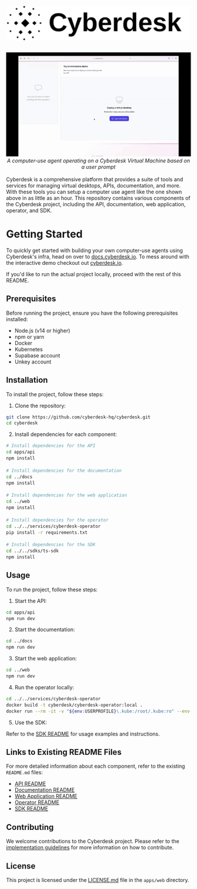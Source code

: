 <p align="center">
  <img src="assets/cyberdesk-logo-with-text.svg" alt="Cyberdesk Logo with Text" width="500" />
</p>

<div align="center">
  <img src="assets/QuickDemo.gif" alt="Cyberdesk Demo GIF" style="max-width:100%; height:auto; margin-top: 16px;" />
  <div><i>A computer-use agent operating on a Cyberdesk Virtual Machine based on a user prompt</i></div>
</div>

<br>
Cyberdesk is a comprehensive platform that provides a suite of tools and services for managing virtual desktops, APIs, documentation, and more. With these tools you can setup a computer use agent like the one shown above in as little as an hour. This repository contains various components of the Cyberdesk project, including the API, documentation, web application, operator, and SDK.
<br>

# Getting Started

To quickly get started with building your own computer-use agents using Cyberdesk's infra, head on over to [docs.cyberdesk.io](https://docs.cyberdesk.io/docs/quickstart). To mess around with the interactive demo checkout out [cyberdesk.io](https://www.cyberdesk.io).

If you'd like to run the actual project locally, proceed with the rest of this README.

## Prerequisites

Before running the project, ensure you have the following prerequisites installed:

- Node.js (v14 or higher)
- npm or yarn
- Docker
- Kubernetes
- Supabase account
- Unkey account

## Installation

To install the project, follow these steps:

1. Clone the repository:

```bash
git clone https://github.com/cyberdesk-hq/cyberdesk.git
cd cyberdesk
```

2. Install dependencies for each component:

```bash
# Install dependencies for the API
cd apps/api
npm install

# Install dependencies for the documentation
cd ../docs
npm install

# Install dependencies for the web application
cd ../web
npm install

# Install dependencies for the operator
cd ../../services/cyberdesk-operator
pip install -r requirements.txt

# Install dependencies for the SDK
cd ../../sdks/ts-sdk
npm install
```

## Usage

To run the project, follow these steps:

1. Start the API:

```bash
cd apps/api
npm run dev
```

2. Start the documentation:

```bash
cd ../docs
npm run dev
```

3. Start the web application:

```bash
cd ../web
npm run dev
```

4. Run the operator locally:

```bash
cd ../../services/cyberdesk-operator
docker build -t cyberdesk/cyberdesk-operator:local .
docker run --rm -it -v "${env:USERPROFILE}\.kube:/root/.kube:ro" --env-file ./.env cyberdesk/cyberdesk-operator:local
```

5. Use the SDK:

Refer to the [SDK README](sdks/ts-sdk/README.md) for usage examples and instructions.

## Links to Existing README Files

For more detailed information about each component, refer to the existing `README.md` files:

- [API README](apps/api/README.md)
- [Documentation README](apps/docs/README.md)
- [Web Application README](apps/web/README.md)
- [Operator README](services/cyberdesk-operator/README.md)
- [SDK README](sdks/ts-sdk/README.md)

## Contributing

We welcome contributions to the Cyberdesk project. Please refer to the [implementation guidelines](services/cyberdesk-operator/checklist.md) for more information on how to contribute.

## License

This project is licensed under the [LICENSE.md](apps/web/LICENSE.md) file in the `apps/web` directory.
